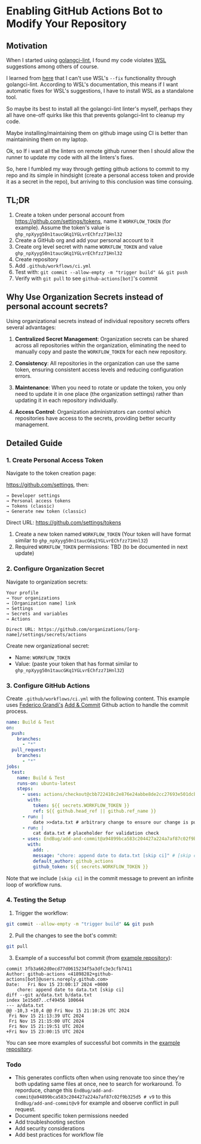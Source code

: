 # Enabling GitHub Actions Bot to Modify Your Repository

## Motivation

When I started using [golangci-lint](https://github.com/golangci/golangci-lint), I found my code violates [WSL](https://github.com/bombsimon/wsl) suggestions among others of course.

I learned from [here](https://github.com/bombsimon/wsl/tree/c862f085c18f8560c5aa50183cb4fbb9a11656c3?tab=readme-ov-file#usage) that I can't use WSL's `--fix` functionality through golangci-lint. According to WSL's documentation, this means if I want automatic fixes for WSL's suggestions, I have to install WSL as a standalone tool.

So maybe its best to install all the golangci-lint linter's myself, perhaps they all have one-off quirks like this that prevents golangci-lint to cleanup my code.

Maybe installing/maintaining them on github image using CI is better than maintainining them on my laptop.

Ok, so If i want all the linters on remote github runner then I should allow the runner to update my code with all the linters's fixes.

So, here I fumbled my way through getting github actions to commit to my repo and its simple in hindsight (create a personal access token and provide it as a secret in the repo), but arriving to this conclusion was time consuing.

## TL;DR

1. Create a token under personal account from https://github.com/settings/tokens, name it `WORKFLOW_TOKEN` (for example). Assume the token's value is `ghp_npXyyg50n1taucGKq1YGLvrEChfzz71Hnl32`
1. Create a GitHub org and add your personal account to it
1. Create org level secret with name `WORKFLOW_TOKEN` and value `ghp_npXyyg50n1taucGKq1YGLvrEChfzz71Hnl32`
1. Create repository
1. Add `.github/workflows/ci.yml`
1. Test with: `git commit --allow-empty -m "trigger build" && git push`
1. Verify with `git pull` to see `github-actions[bot]`'s commit

## Why Use Organization Secrets instead of personal account secrets?

Using organizational secrets instead of individual repository secrets offers several advantages:

1. **Centralized Secret Management**: Organization secrets can be shared across all repositories within the organization, eliminating the need to manually copy and paste the `WORKFLOW_TOKEN` for each new repository.

1. **Consistency**: All repositories in the organization can use the same token, ensuring consistent access levels and reducing configuration errors.
1. **Maintenance**: When you need to rotate or update the token, you only need to update it in one place (the organization settings) rather than updating it in each repository individually.
1. **Access Control**: Organization administrators can control which repositories have access to the secrets, providing better security management.

## Detailed Guide

### 1. Create Personal Access Token

Navigate to the token creation page:

https://github.com/settings, then:

```
→ Developer settings
→ Personal access tokens
→ Tokens (classic)
→ Generate new token (classic)
```

Direct URL: https://github.com/settings/tokens

1. Create a new token named `WORKFLOW_TOKEN`
   (Your token will have format similar to `ghp_npXyyg50n1taucGKq1YGLvrEChfzz71Hnl32`)
2. Required `WORKFLOW_TOKEN` permissions: TBD (to be documented in next update)

### 2. Configure Organization Secret

Navigate to organization secrets:

```
Your profile
→ Your organizations
→ [Organization name] link
→ Settings
→ Secrets and variables
→ Actions

Direct URL: https://github.com/organizations/[org-name]/settings/secrets/actions
```

Create new organizational secret:

- Name: `WORKFLOW_TOKEN`
- Value: (paste your token that has format similar to `ghp_npXyyg50n1taucGKq1YGLvrEChfzz71Hnl32`)

### 3. Configure GitHub Actions

Create `.github/workflows/ci.yml` with the following content. This example uses [Federico Grandi's](https://github.com/EndBug) [Add & Commit](https://github.com/marketplace/actions/add-commit) Github action to handle the commit process.

```yaml
name: Build & Test
on:
  push:
    branches:
      - "*"
  pull_request:
    branches:
      - "*"
jobs:
  test:
    name: Build & Test
    runs-on: ubuntu-latest
    steps:
      - uses: actions/checkout@cbb722410c2e876e24abbe8de2cc27693e501dcb
        with:
          token: ${{ secrets.WORKFLOW_TOKEN }}
          ref: ${{ github.head_ref || github.ref_name }}
      - run: |
          date >>data.txt # arbitrary change to ensure our change is pushed back to repo
      - run: |
          cat data.txt # placeholder for validation check
      - uses: EndBug/add-and-commit@a94899bca583c204427a224a7af87c02f9b325d5 # v9
        with:
          add: .
          message: "chore: append date to data.txt [skip ci]" # [skip ci] prevents infinite workflow runs
          default_author: github_actions
          github_token: ${{ secrets.WORKFLOW_TOKEN }}
```

Note that we include `[skip ci]` in the commit message to prevent an infinite loop of workflow runs.

### 4. Testing the Setup

1. Trigger the workflow:

```bash
git commit --allow-empty -m "trigger build" && git push
```

2. Pull the changes to see the bot's commit:

```bash
git pull
```

3. Example of a successful bot commit (from [example repository](https://github.com/gkwa/halfsl500/commit/3fb3a662d0ecd77d0615234f5a3dfc3e3cfb7411)):

```
commit 3fb3a662d0ecd77d0615234f5a3dfc3e3cfb7411
Author: github-actions <41898282+github-actions[bot]@users.noreply.github.com>
Date:   Fri Nov 15 23:00:17 2024 +0000
    chore: append date to data.txt [skip ci]
diff --git a/data.txt b/data.txt
index 1e15dd7..cf49456 100644
--- a/data.txt
@@ -10,3 +10,4 @@ Fri Nov 15 21:10:26 UTC 2024
 Fri Nov 15 21:13:39 UTC 2024
 Fri Nov 15 21:15:00 UTC 2024
 Fri Nov 15 21:19:51 UTC 2024
+Fri Nov 15 23:00:15 UTC 2024
```

You can see more examples of successful bot commits in the [example repository](https://github.com/gkwa/halfsl500/commits/master/).

### Todo

- This generates conflicts often when using renovate too since they're both updating same files at once, nee to search for workaround. To reporduce, change this `EndBug/add-and-commit@a94899bca583c204427a224a7af87c02f9b325d5 # v9` to this `EndBug/add-and-commit@v9` for example and observe conflict in pull request.
- Document specific token permissions needed
- Add troubleshooting section
- Add security considerations
- Add best practices for workflow file
